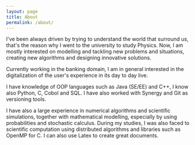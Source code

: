 ```yaml
---
layout: page
title: About
permalink: /about/
---
```


I've been always driven by trying to understand the world that surround us, that's the reason why I went to the university to study Physics. Now, I am mostly interested on modelling and tackling new problems and situations, creating new algorithms and designing innovative solutions.

Currently working in the banking domain, I am in general interested in the digitalization of the user's experience in its day to day live.

I have knowledge of OOP languages such as Java (SE/EE) and C++, I know also Python, C, Cobol and SQL. I have also worked with Synergy and Git as versioning tools.

I have also a large experience in numerical algorithms and scientific simulations, together with mathematical modelling, especially by using probabilities and stochastic calculus. During my studies, I was also faced to scientific computation using distributed algorithms and libraries such as OpenMP for C. I can also use Latex to create great documents.

